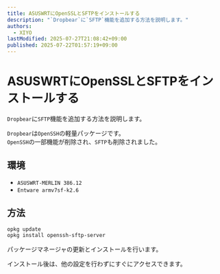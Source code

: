 ```yaml
---
title: ASUSWRTにOpenSSLとSFTPをインストールする
description: "`Dropbear`に`SFTP`機能を追加する方法を説明します。"
authors:
  - XIYO
lastModified: 2025-07-27T21:08:42+09:00
published: 2025-07-22T01:57:19+09:00
---
```

# ASUSWRTにOpenSSLとSFTPをインストールする

`Dropbear`に`SFTP`機能を追加する方法を説明します。

`Dropbear`は`OpenSSH`の軽量パッケージです。\
`OpenSSH`の一部機能が削除され、`SFTP`も削除されました。

## 環境

- `ASUSWRT-MERLIN 386.12`
- `Entware armv7sf-k2.6`

## 方法

```bash
opkg update
opkg install openssh-sftp-server
```

パッケージマネージャの更新とインストールを行います。

インストール後は、他の設定を行わずにすぐにアクセスできます。

